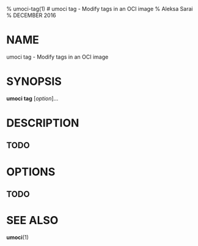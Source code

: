 % umoci-tag(1) # umoci tag - Modify tags in an OCI image
% Aleksa Sarai
% DECEMBER 2016
# NAME
umoci tag - Modify tags in an OCI image

# SYNOPSIS
**umoci tag**
[*option*]...

# DESCRIPTION

## TODO

# OPTIONS

## TODO

# SEE ALSO
**umoci**(1)
